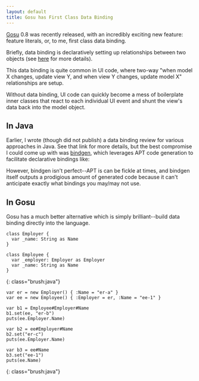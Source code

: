 ```yaml
---
layout: default
title: Gosu has First Class Data Binding
---
```


[Gosu](http://www.gosu-lang.org) 0.8 was recently released, with an incredibly
exciting new feature: feature literals, or, to me, first class data binding.

Briefly, data binding is declaratively setting up relationships between two objects (see [here](here.html) for more details).

This data binding is quite common in UI code, where two-way "when model X changes, update view Y, and when view Y changes, update model X" relationships are setup.

Without data binding, UI code can quickly become a mess of boilerplate inner classes that react to each individual UI event and shunt the view's data back into the model object.

In Java
-------

Earlier, I wrote (though did not publish) a data binding review for various approaches in Java. See that link for more details, but the best compromise I could come up with was [bindgen](http://www.bindgen.org), which leverages APT code generation to facilitate declarative bindings like:

However, bindgen isn't perfect--APT is can be fickle at times, and bindgen itself outputs a prodigious amount of generated code because it can't anticipate exactly what bindings you may/may not use.

In Gosu
-------

Gosu has a much better alternative which is simply brilliant--build data binding directly into the language.

    class Employer {
      var _name: String as Name
    }

    class Employee {
      var _employer: Employer as Employer
      var _name: String as Name
    }
{: class="brush:java"}

    var er = new Employer() { :Name = "er-a" }
    var ee = new Employee() { :Employer = er, :Name = "ee-1" }

    var b1 = Employee#Employer#Name
    b1.set(ee, "er-b")
    puts(ee.Employer.Name)

    var b2 = ee#Employer#Name
    b2.set("er-c")
    puts(ee.Employer.Name)

    var b3 = ee#Name
    b3.set("ee-1")
    puts(ee.Name)
{: class="brush:java"}




